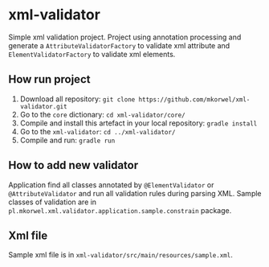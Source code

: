 # xml-validator
Simple xml validation project. Project using annotation processing and generate a `AttributeValidatorFactory` to validate xml attribute and `ElementValidatorFactory` to validate xml elements.

## How run project

1. Download all repository: `git clone https://github.com/mkorwel/xml-validator.git`
2. Go to the `core` dictionary: `cd xml-validator/core/`
3. Compile and install this artefact in your local repository: `gradle install`
4. Go to the `xml-validator`: `cd ../xml-validator/`
5. Compile and run: `gradle run`

## How to add new validator
Application find all classes annotated by `@ElementValidator` or `@AttributeValidator` and run all validation rules during parsing XML.
Sample classes of validation are in `pl.mkorwel.xml.validator.application.sample.constrain` package.

## Xml file
Sample xml file is in `xml-validator/src/main/resources/sample.xml`.
